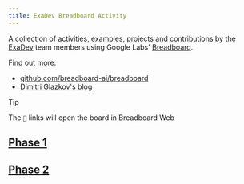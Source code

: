 ```yaml
---
title: ExaDev Breadboard Activity
---
```


A collection of activities, examples, projects and contributions by the [ExaDev](https://exadev.io/) team members using Google Labs' [Breadboard](https://breadboard-ai.github.io/breadboard/).

Find out more:
- [github.com/breadboard-ai/breadboard](https://github.com/breadboard-ai/breadboard)
- [Dimitri Glazkov's blog](https://glazkov.com/category/breadboard/)

> [!TIP]
> The `🔗` links will open the board in Breadboard Web

## [Phase 1](Phase%201/index.md)

## [Phase 2](Phase%202/index.md)
